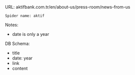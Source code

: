 URL: aktifbank.com.tr/en/about-us/press-room/news-from-us 

    Spider name: aktif

Notes:
- date is only a year

DB Schema:
- title
- date: year
- link
- content